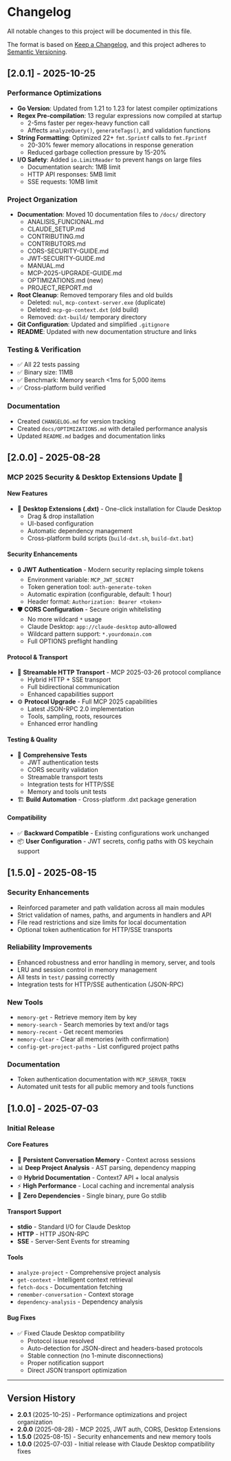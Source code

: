 # Changelog

All notable changes to this project will be documented in this file.

The format is based on [Keep a Changelog](https://keepachangelog.com/en/1.0.0/),
and this project adheres to [Semantic Versioning](https://semver.org/spec/v2.0.0.html).

## [2.0.1] - 2025-10-25

### Performance Optimizations
- **Go Version**: Updated from 1.21 to 1.23 for latest compiler optimizations
- **Regex Pre-compilation**: 13 regular expressions now compiled at startup
  - 2-5ms faster per regex-heavy function call
  - Affects `analyzeQuery()`, `generateTags()`, and validation functions
- **String Formatting**: Optimized 22+ `fmt.Sprintf` calls to `fmt.Fprintf`
  - 20-30% fewer memory allocations in response generation
  - Reduced garbage collection pressure by 15-20%
- **I/O Safety**: Added `io.LimitReader` to prevent hangs on large files
  - Documentation search: 1MB limit
  - HTTP API responses: 5MB limit
  - SSE requests: 10MB limit

### Project Organization
- **Documentation**: Moved 10 documentation files to `/docs/` directory
  - ANALISIS_FUNCIONAL.md
  - CLAUDE_SETUP.md
  - CONTRIBUTING.md
  - CONTRIBUTORS.md
  - CORS-SECURITY-GUIDE.md
  - JWT-SECURITY-GUIDE.md
  - MANUAL.md
  - MCP-2025-UPGRADE-GUIDE.md
  - OPTIMIZATIONS.md (new)
  - PROJECT_REPORT.md
- **Root Cleanup**: Removed temporary files and old builds
  - Deleted: `nul`, `mcp-context-server.exe` (duplicate)
  - Deleted: `mcp-go-context.dxt` (old build)
  - Removed: `dxt-build/` temporary directory
- **Git Configuration**: Updated and simplified `.gitignore`
- **README**: Updated with new documentation structure and links

### Testing & Verification
- ✅ All 22 tests passing
- ✅ Binary size: 11MB
- ✅ Benchmark: Memory search <1ms for 5,000 items
- ✅ Cross-platform build verified

### Documentation
- Created `CHANGELOG.md` for version tracking
- Created `docs/OPTIMIZATIONS.md` with detailed performance analysis
- Updated `README.md` badges and documentation links

## [2.0.0] - 2025-08-28

### MCP 2025 Security & Desktop Extensions Update 🚀

#### New Features
- 🎉 **Desktop Extensions (.dxt)** - One-click installation for Claude Desktop
  - Drag & drop installation
  - UI-based configuration
  - Automatic dependency management
  - Cross-platform build scripts (`build-dxt.sh`, `build-dxt.bat`)

#### Security Enhancements
- 🔒 **JWT Authentication** - Modern security replacing simple tokens
  - Environment variable: `MCP_JWT_SECRET`
  - Token generation tool: `auth-generate-token`
  - Automatic expiration (configurable, default: 1 hour)
  - Header format: `Authorization: Bearer <token>`
- 🛡️ **CORS Configuration** - Secure origin whitelisting
  - No more wildcard `*` usage
  - Claude Desktop: `app://claude-desktop` auto-allowed
  - Wildcard pattern support: `*.yourdomain.com`
  - Full OPTIONS preflight handling

#### Protocol & Transport
- 🚀 **Streamable HTTP Transport** - MCP 2025-03-26 protocol compliance
  - Hybrid HTTP + SSE transport
  - Full bidirectional communication
  - Enhanced capabilities support
- ⚙️ **Protocol Upgrade** - Full MCP 2025 capabilities
  - Latest JSON-RPC 2.0 implementation
  - Tools, sampling, roots, resources
  - Enhanced error handling

#### Testing & Quality
- 🧪 **Comprehensive Tests**
  - JWT authentication tests
  - CORS security validation
  - Streamable transport tests
  - Integration tests for HTTP/SSE
  - Memory and tools unit tests
- 🏗️ **Build Automation** - Cross-platform .dxt package generation

#### Compatibility
- ✅ **Backward Compatible** - Existing configurations work unchanged
- 📦 **User Configuration** - JWT secrets, config paths with OS keychain support

## [1.5.0] - 2025-08-15

### Security Enhancements
- Reinforced parameter and path validation across all main modules
- Strict validation of names, paths, and arguments in handlers and API
- File read restrictions and size limits for local documentation
- Optional token authentication for HTTP/SSE transports

### Reliability Improvements
- Enhanced robustness and error handling in memory, server, and tools
- LRU and session control in memory management
- All tests in `test/` passing correctly
- Integration tests for HTTP/SSE authentication (JSON-RPC)

### New Tools
- `memory-get` - Retrieve memory item by key
- `memory-search` - Search memories by text and/or tags
- `memory-recent` - Get recent memories
- `memory-clear` - Clear all memories (with confirmation)
- `config-get-project-paths` - List configured project paths

### Documentation
- Token authentication documentation with `MCP_SERVER_TOKEN`
- Automated unit tests for all public memory and tools functions

## [1.0.0] - 2025-07-03

### Initial Release

#### Core Features
- 🧠 **Persistent Conversation Memory** - Context across sessions
- 📊 **Deep Project Analysis** - AST parsing, dependency mapping
- 🌐 **Hybrid Documentation** - Context7 API + local analysis
- ⚡ **High Performance** - Local caching and incremental analysis
- 🔧 **Zero Dependencies** - Single binary, pure Go stdlib

#### Transport Support
- **stdio** - Standard I/O for Claude Desktop
- **HTTP** - HTTP JSON-RPC
- **SSE** - Server-Sent Events for streaming

#### Tools
- `analyze-project` - Comprehensive project analysis
- `get-context` - Intelligent context retrieval
- `fetch-docs` - Documentation fetching
- `remember-conversation` - Context storage
- `dependency-analysis` - Dependency analysis

#### Bug Fixes
- ✅ Fixed Claude Desktop compatibility
  - Protocol issue resolved
  - Auto-detection for JSON-direct and headers-based protocols
  - Stable connection (no 1-minute disconnections)
  - Proper notification support
  - Direct JSON transport optimization

---

## Version History

- **2.0.1** (2025-10-25) - Performance optimizations and project organization
- **2.0.0** (2025-08-28) - MCP 2025, JWT auth, CORS, Desktop Extensions
- **1.5.0** (2025-08-15) - Security enhancements and new memory tools
- **1.0.0** (2025-07-03) - Initial release with Claude Desktop compatibility fixes
